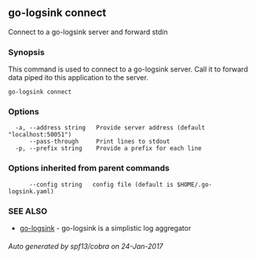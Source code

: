 ## go-logsink connect

Connect to a go-logsink server and forward stdin

### Synopsis


This command is used to connect to a go-logsink server.
Call it to forward data piped ito this application to the server.

```
go-logsink connect
```

### Options

```
  -a, --address string   Provide server address (default "localhost:50051")
      --pass-through     Print lines to stdout
  -p, --prefix string    Provide a prefix for each line
```

### Options inherited from parent commands

```
      --config string   config file (default is $HOME/.go-logsink.yaml)
```

### SEE ALSO
* [go-logsink](go-logsink.md)	 - go-logsink is a simplistic log aggregator

###### Auto generated by spf13/cobra on 24-Jan-2017
